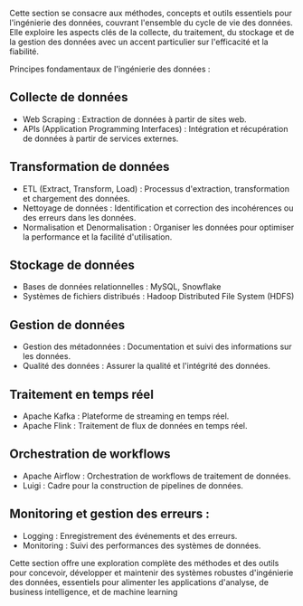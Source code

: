 Cette section se consacre aux méthodes, concepts et outils essentiels pour l'ingénierie des données, couvrant l'ensemble du cycle de vie des données. Elle exploire les aspects clés de la collecte, du traitement, du stockage et de la gestion des données avec un accent particulier sur l'efficacité et la fiabilité.

Principes fondamentaux de l'ingénierie des données :

## Collecte de données
- Web Scraping : Extraction de données à partir de sites web.
- APIs (Application Programming Interfaces) : Intégration et récupération de données à partir de services externes.

## Transformation de données
- ETL (Extract, Transform, Load) : Processus d'extraction, transformation et chargement des données.
- Nettoyage de données : Identification et correction des incohérences ou des erreurs dans les données.
- Normalisation et Denormalisation : Organiser les données pour optimiser la performance et la facilité d'utilisation.

## Stockage de données
- Bases de données relationnelles : MySQL, Snowflake
- Systèmes de fichiers distribués : Hadoop Distributed File System (HDFS)

## Gestion de données
- Gestion des métadonnées : Documentation et suivi des informations sur les données.
- Qualité des données : Assurer la qualité et l'intégrité des données.

## Traitement en temps réel
- Apache Kafka : Plateforme de streaming en temps réel.
- Apache Flink : Traitement de flux de données en temps réel.

## Orchestration de workflows
- Apache Airflow : Orchestration de workflows de traitement de données.
- Luigi : Cadre pour la construction de pipelines de données.

## Monitoring et gestion des erreurs :
- Logging : Enregistrement des événements et des erreurs.
- Monitoring : Suivi des performances des systèmes de données.

Cette section offre une exploration complète des méthodes et des outils pour concevoir, développer et maintenir des systèmes robustes d'ingénierie des données, essentiels pour alimenter les applications d'analyse, de business intelligence, et de machine learning
